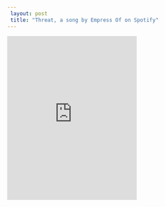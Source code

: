 ```yaml
---
 layout: post 
 title: "Threat, a song by Empress Of on Spotify"
---
```


<iframe src="https://open.spotify.com/track/5miOZlcspMGJqrK0aVKXUF?si=ij88BB57Rxa44Nf3PNDwYg" width="300" height="380" frameborder="0" allowtransparency="true" allow="encrypted-media"></iframe>
